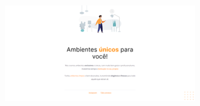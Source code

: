 <img src=""/>
<img src="https://raw.githubusercontent.com/jacksonMarcelinoFreitas/Moveis_Customizaveis/master/images/project_print.png"/>